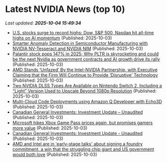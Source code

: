 # Latest NVIDIA News (top 10)
_Last updated: **2025-10-04 15:49:34**_

- [U.S. stocks surge to record highs: Dow, S&P 500, Nasdaq hit all-time highs on AI momentum](https://economictimes.indiatimes.com/news/international/us/u-s-stock-market-today-surges-to-record-highs-dow-sp-500-nasdaq-hit-all-time-highs-on-ai-momentum-heres-top-stocks-to-watch/articleshow/124294075.cms) (Published: 2025-10-03)
- [Smarter Anomaly Detection in Semiconductor Manufacturing with NVIDIA NV-Tesseract and NVIDIA NIM](https://developer.nvidia.com/blog/smarter-anomaly-detection-in-semiconductor-manufacturing-with-nvidia-nv-tesseract-and-nvidia-nim/) (Published: 2025-10-03)
- [Palantir stock pops 147% in 2025; Why PLTR is skyrocketing and could be the next Nvidia as government contracts and AI growth drive its rally](https://economictimes.indiatimes.com/news/international/us/palantir-stock-pops-147-in-2025-why-pltr-is-skyrocketing-and-could-be-the-next-nvidia-as-government-contracts-and-ai-growth-drive-its-rally/articleshow/124293847.cms) (Published: 2025-10-03)
- [AMD Stands ‘Unfazed’ By the Intel-NVIDIA Partnership, with Executive Claiming that the Firm Will Continue to Provide ‘Disruptive’ Technology](https://wccftech.com/amd-stands-unfazed-by-the-intel-nvidia-partnership/) (Published: 2025-10-03)
- [Two NVIDIA DLSS Types Are Available on Nintendo Switch 2, Including a “Light” Version Used to Upscale Beyond 1080p Resolution](https://wccftech.com/two-nvidia-dlss-types-nintendo-switch-2/) (Published: 2025-10-03)
- [Multi-Cloud Code Deployments using Amazon Q Developer with Echo3D](https://aws.amazon.com/blogs/devops/multi-cloud-code-deployments-using-amazon-q-developer-with-echo3d/) (Published: 2025-10-03)
- [Canadian General Investments: Investment Update – Unaudited](https://financialpost.com/globe-newswire/canadian-general-investments-investment-update-unaudited-63) (Published: 2025-10-03)
- [Microsoft hikes Xbox Game Pass prices again, but promises gamers more value](https://economictimes.indiatimes.com/news/international/us/microsoft-hikes-xbox-game-pass-prices-again-but-promises-gamers-more-value/articleshow/124293258.cms) (Published: 2025-10-03)
- [Canadian General Investments: Investment Update - Unaudited](https://www.globenewswire.com/news-release/2025/10/03/3161039/0/en/Canadian-General-Investments-Investment-Update-Unaudited.html) (Published: 2025-10-03)
- [AMD and Intel are in 'early-stage talks' about signing a foundry commitment, a win that the struggling chip giant and US government would both love](https://www.pcgamer.com/hardware/amd-and-intel-are-in-early-stage-talks-about-signing-a-foundry-commitment-a-win-that-the-struggling-chip-giant-and-us-government-would-both-love/) (Published: 2025-10-03)
